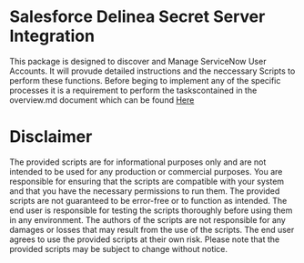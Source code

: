# Salesforce Delinea Secret Server Integration

This package is designed to discover and Manage ServiceNow User Accounts.  It will provude detailed instructions and the neccessary Scripts to perform these functions. Before beging to implement any of the specific processes it is a requirement to perform the taskscontained in the overview.md document which can be found [Here](./Instructions.md)

# Disclaimer

The provided scripts are for informational purposes only and are not intended to be used for any production or commercial purposes. You are responsible for ensuring that the scripts are compatible with your system and that you have the necessary permissions to run them. The provided scripts are not guaranteed to be error-free or to function as intended. The end user is responsible for testing the scripts thoroughly before using them in any environment. The authors of the scripts are not responsible for any damages or losses that may result from the use of the scripts. The end user agrees to use the provided scripts at their own risk. Please note that the provided scripts may be subject to change without notice.